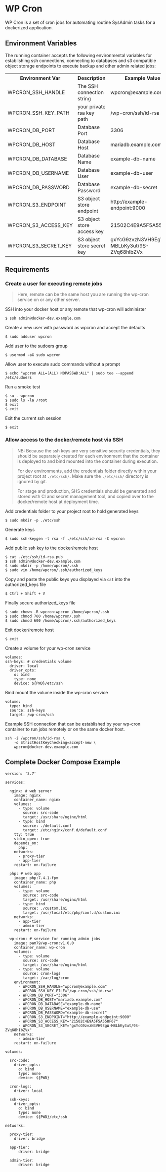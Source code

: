 # WP Cron

WP Cron is a set of cron jobs for automating routine SysAdmin tasks for a dockerized application.

## Environment Variables

The running container accepts the following environmental variables for establishing ssh connections, connecting to databases and s3 compatible object storage endpoints to execute backup and other admin related jobs:

<table width="100%">
    <tr>
        <th width="25%">Environment Var</th>
        <th width="40%">Description</th>
        <th width="35%">Example Value</th>
    </tr>
    <tr>
        <td width="25%">WPCRON_SSH_HANDLE</td>
        <td width="40%">The SSH connection string</td>
        <td width="35%">wpcron@example.com</td>
    </tr>
    <tr>
        <td width="25%">WPCRON_SSH_KEY_PATH</td>
        <td width="40%">your private rsa key path</td>
        <td width="35%">/wp-cron/ssh/id-rsa</td>
    </tr>
    <tr>
        <td width="25%">WPCRON_DB_PORT</td>
        <td width="40%">Database Port</td>
        <td width="35%">3306</td>
    </tr>
    <tr>
        <td width="25%">WPCRON_DB_HOST</td>
        <td width="40%">Database Host</td>
        <td width="35%">mariadb.example.com</td>
    </tr>
    <tr>
        <td width="25%">WPCRON_DB_DATABASE</td>
        <td width="40%">Database Name</td>
        <td width="35%">example-db-name</td>
    </tr>
    <tr>
        <td width="25%">WPCRON_DB_USERNAME</td>
        <td width="40%">Database User</td>
        <td width="35%">example-db-user</td>
    </tr>
    <tr>
        <td width="25%">WPCRON_DB_PASSWORD</td>
        <td width="40%">Database Password</td>
        <td width="35%">example-db-secret</td>
    </tr>
    <tr>
        <td width="25%">WPCRON_S3_ENDPOINT</td>
        <td width="40%">S3 object store endpoint</td>
        <td width="35%">http://example-endpoint:9000</td>
    </tr>
    <tr>
        <td width="25%">WPCRON_S3_ACCESS_KEY</td>
        <td width="40%">S3 object store access key</td>
        <td width="35%">21502C4E9A5F5A558F67</td>
    </tr>
    <tr>
        <td width="25%">WPCRON_S3_SECRET_KEY</td>
        <td width="40%">S3 object store secret key</td>
        <td width="35%">gxYcG9zvzN3VH9EgW-MBLbKy3ut/9S-ZVq68hIbZVx</td>
    </tr>
</table>

## Requirements

### Create a user for executing remote jobs
> Here, remote can be the same host you are running the wp-cron service on or any other server.

SSH into your docker host or any remote that wp-cron will administer

```
$ ssh admin@docker-dev.example.com
```

Create a new user with password as wpcron and accept the defaults

```
$ sudo adduser wpcron
```

Add user to the sudoers group

```
$ usermod -aG sudo wpcron
```

Allow user to execute sudo commands without a prompt

```
$ echo "wpcron ALL=(ALL) NOPASSWD:ALL" | sudo tee --append /etc/sudoers
```

Run a smoke test

```
$ su - wpcron
$ sudo ls -la /root
$ exit
$ exit
```

Exit the current ssh session

```
$ exit
```

### Allow access to the docker/remote host via SSH

> NB: Because the ssh keys are very sensitive security credentials, they should be separately created for each environment that the container is deployed to and bind mounted into the container during execution.
>
> For dev environments, add the credentials folder directly within your project root at `./etc/ssh/`. Make sure the `./etc/ssh/` directory is ignored by git.
>
> For stage and production, SHS credentials should be generated and stored with CI and secret management tool, and copied over to the docker/remote host at deployment time.

Add credentials folder to your project root to hold generated keys

```
$ sudo mkdir -p ./etc/ssh
```

Generate keys

```
$ sudo ssh-keygen -t rsa -f ./etc/ssh/id-rsa -C wpcron
```

Add public ssh key to the docker/remote host

```
$ cat ./etc/ssh/id-rsa.pub
$ ssh admin@docker-dev.example.com
$ sudo mkdir -p /home/wpcron/.ssh
$ sudo vim /home/wpcron/.ssh/authorized_keys
```

Copy and paste the public keys you displayed via `cat` into the authorized_keys file

```
$ Ctrl + Shift + V
```

Finally secure authorized_keys file

```
$ sudo chown -R wpcron:wpcron /home/wpcron/.ssh
$ sudo chmod 700 /home/wpcron/.ssh
$ sudo chmod 600 /home/wpcron/.ssh/authorized_keys
```

Exit docker/remote host

```
$ exit
```

Create a volume for your wp-cron service

```
volumes:
ssh-keys: # credentials volume
  driver: local
  driver_opts:
    o: bind
    type: none
    device: ${PWD}/etc/ssh
```

Bind mount the volume inside the wp-cron service

```
volume:
  type: bind
  source: ssh-keys
  target: /wp-cron/ssh
```

Example SSH connection that can be established by your wp-cron container to run jobs remotely or on the same docker host.

```
ssh -i /wpcron/ssh/id-rsa \
    -o StrictHostKeyChecking=accept-new \
    wpcron@docker-dev.example.com
```

## Complete Docker Compose Example

```
version: '3.7'

services:

  nginx: # web server
    image: nginx
    container_name: nginx
    volumes:
      - type: volume
        source: src-code
        target: /usr/share/nginx/html
      - type: bind
        source: ./default.conf
        target: /etc/nginx/conf.d/default.conf
    tty: true
    stdin_open: true
    depends_on:
      php:
    networks:
      - proxy-tier
      - app-tier
    restart: on-failure

  php: # web app
    image: php:7.4.1-fpm
    container_name: php
    volumes:
      - type: volume
        source: src-code
        target: /usr/share/nginx/html
      - type: bind
        source: ./custom.ini
        target: /usr/local/etc/php/conf.d/custom.ini
    networks:
      - app-tier
      - admin-tier
    restart: on-failure

  wp-cron: # service for running admin jobs
    image: pam79/wp-cron:v1.0.0
    container_name: wp-cron
    volumes:
      - type: volume
        source: src-code
        target: /usr/share/nginx/html
      - type: volume
        source: cron-logs
        target: /var/log/cron
    environment:
      - WPCRON_SSH_HANDLE="wpcron@example.com"
      - WPCRON_SSH_KEY_FILE="/wp-cron/ssh/id-rsa"
      - WPCRON_DB_PORT="3306"
      - WPCRON_DB_HOST="mariadb.example.com"
      - WPCRON_DB_DATABASE="example-db-name"
      - WPCRON_DB_USERNAME="example-db-use"
      - WPCRON_DB_PASSWORD="example-db-secret"
      - WPCRON_S3_ENDPOINT="http://example-endpoint:9000"
      - WPCRON_S3_ACCESS_KEY="21502C4E9A5F5A558F67"
      - WPCRON_S3_SECRET_KEY="gxYcG9zvzN3VH9EgW-MBLbKy3ut/9S-ZVq68hIbZVx"
    networks:
      - admin-tier
    restart: on-failure

volumes:

  src-code:
    driver_opts:
      o: bind
      type: none
      device: ${PWD}

  cron-logs:
    driver: local

  ssh-keys:
    driver_opts:
      o: bind
      type: none
      device: ${PWD}/etc/ssh

networks:

  proxy-tier:
    driver: bridge

  app-tier:
      driver: bridge

  admin-tier:
      driver: bridge
```
